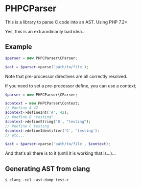 # PHPCParser

This is a library to parse C code into an AST. Using PHP 7.2>.

Yes, this is an extraordinarily bad idea...


## Example

```php
$parser = new PHPCParser\CParser;

$ast = $parser->parse('path/to/file');
```

Note that pre-processor directives are all correctly resolved.

If you need to set a pre-processor define, you can use a context;

```php
$parser = new PHPCParser\CParser;

$context = new PHPCParser\Context;
// #define A 42
$context->defineInt('A', 42);
// #define B "testing"
$context->defineString('B', "testing");
// #define C testing
$context->defineIdentifier('C', 'testing');
// etc... 

$ast = $parser->parse('path/to/file', $context);
```

And that's all there is to it (until it is working that is...)...

## Generating AST from clang

```console
$ clang -cc1 -ast-dump test.c
```
